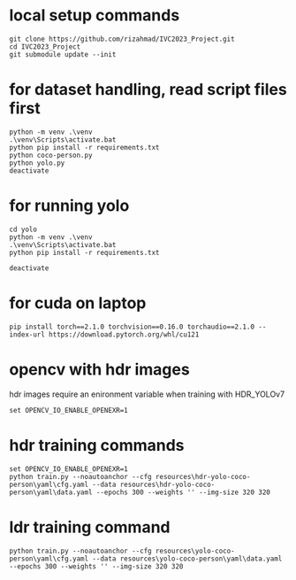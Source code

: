 # local setup commands
```
git clone https://github.com/rizahmad/IVC2023_Project.git
cd IVC2023_Project
git submodule update --init
```

# for dataset handling, read script files first
```
python -m venv .\venv
.\venv\Scripts\activate.bat
python pip install -r requirements.txt
python coco-person.py
python yolo.py
deactivate
```

# for running yolo
```
cd yolo
python -m venv .\venv
.\venv\Scripts\activate.bat
python pip install -r requirements.txt

deactivate
```
# for cuda on laptop
```
pip install torch==2.1.0 torchvision==0.16.0 torchaudio==2.1.0 --index-url https://download.pytorch.org/whl/cu121
```

# opencv with hdr images
hdr images require an enironment variable when training with HDR_YOLOv7
```
set OPENCV_IO_ENABLE_OPENEXR=1
```

# hdr training commands
```
set OPENCV_IO_ENABLE_OPENEXR=1
python train.py --noautoanchor --cfg resources\hdr-yolo-coco-person\yaml\cfg.yaml --data resources\hdr-yolo-coco-person\yaml\data.yaml --epochs 300 --weights '' --img-size 320 320
```

# ldr training command
```
python train.py --noautoanchor --cfg resources\yolo-coco-person\yaml\cfg.yaml --data resources\yolo-coco-person\yaml\data.yaml --epochs 300 --weights '' --img-size 320 320
```

